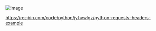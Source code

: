 ![image](https://user-images.githubusercontent.com/72671239/219578250-084837d7-2214-4d35-9b66-936edbdd4d14.png)

https://reqbin.com/code/python/jyhvwlgz/python-requests-headers-example

